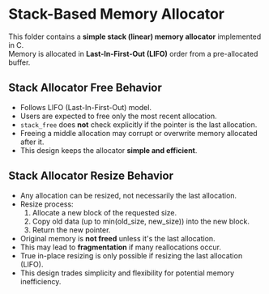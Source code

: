 # Stack-Based Memory Allocator

This folder contains a **simple stack (linear) memory allocator** implemented in C.  
Memory is allocated in **Last-In-First-Out (LIFO)** order from a pre-allocated buffer.


## Stack Allocator Free Behavior

* Follows LIFO (Last-In-First-Out) model.
* Users are expected to free only the most recent allocation.
* `stack_free` does **not** check explicitly if the pointer is the last allocation.
* Freeing a middle allocation may corrupt or overwrite memory allocated after it.
* This design keeps the allocator **simple and efficient**.

## Stack Allocator Resize Behavior

* Any allocation can be resized, not necessarily the last allocation.
* Resize process:
    1. Allocate a new block of the requested size.
    2. Copy old data (up to min(old_size, new_size)) into the new block.
    3. Return the new pointer.
* Original memory is **not freed** unless it's the last allocation.
* This may lead to **fragmentation** if many reallocations occur.
* True in-place resizing is only possible if resizing the last allocation (LIFO).
* This design trades simplicity and flexibility for potential memory inefficiency.

